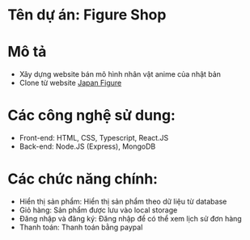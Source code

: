 # Tên dự án: Figure Shop
# Mô tả
- Xây dựng website bán mô hình nhân vật anime của nhật bản
- Clone từ website [Japan Figure](https://japanfigure.vn/)
# Các công nghệ sử dung:
- Front-end: HTML, CSS, Typescript, React.JS
- Back-end: Node.JS (Express), MongoDB
# Các chức năng chính:
- Hiển thị sản phẩm: Hiển thị sản phẩm theo dữ liệu từ database
- Giỏ hàng: Sản phẩm được lưu vào local storage
- Đăng nhập và đăng ký: Đăng nhập để có thể xem lịch sử đơn hàng
- Thanh toán: Thanh toán bằng paypal
